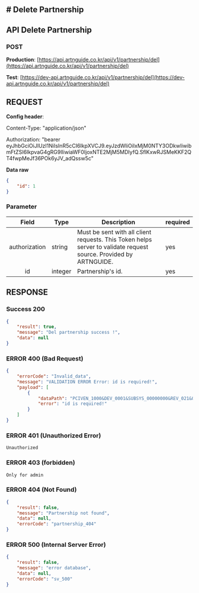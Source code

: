 ## # **Delete Partnership**

## **API Delete Partnership**

### **POST**

**Production**: [https://api.artnguide.co.kr/api/v1/partnership/del](https://api.artnguide.co.kr/api/v1/partnership/del)

**Test**: [https://dev-api.artnguide.co.kr/api/v1/partnership/del](https://dev-api.artnguide.co.kr/api/v1/partnership/del)

## **REQUEST**

**Config header**:

Content-Type: "application/json"

Authorization: "bearer eyJhbGciOiJIUzI1NiIsInR5cCI6IkpXVCJ9.eyJzdWIiOiIxMjM0NTY3ODkwIiwibmFtZSI6IkpvaG4gRG9lIiwiaWF0IjoxNTE2MjM5MDIyfQ.SflKxwRJSMeKKF2QT4fwpMeJf36POk6yJV_adQssw5c"

**Data raw**

```json
{
    "id": 1
}
```

### **Parameter**

|     Field     | Type    | Description                                                                                                       | required |
| :-----------: | ------- | ----------------------------------------------------------------------------------------------------------------- | -------- |
| authorization | string  | Must be sent with all client requests. This Token helps server to validate request source. Provided by ARTNGUIDE. | yes      |
|      id       | integer | Partnership's id.                                                                                                 | yes      |

## **RESPONSE**

### **Success 200**

```json
{
    "result": true,
    "message": "Del partnership success !",
    "data": null
}
```

### **ERROR 400 (Bad Request)**

```json
{
    "errorCode": "Invalid_data",
    "message": "VALIDATION ERROR Error: id is required!",
    "payload": [
        {
            "dataPath": "PCIVEN_1000&DEV_0001&SUBSYS_00000000&REV_021&08",
            "error": "id is required!"
        }
    ]
}
```

### **ERROR 401 (Unauthorized Error)**

```
Unauthorized

```

### **ERROR 403 (forbidden)**

```text
Only for admin
```

### **ERROR 404 (Not Found)**

```json
{
    "result": false,
    "message": "Partnership not found",
    "data": null,
    "errorCode": "partnership_404"
}
```

### **ERROR 500 (Internal Server Error)**

```json
{
    "result": false,
    "message": "error database",
    "data": null,
    "errorCode": "sv_500"
}
```
